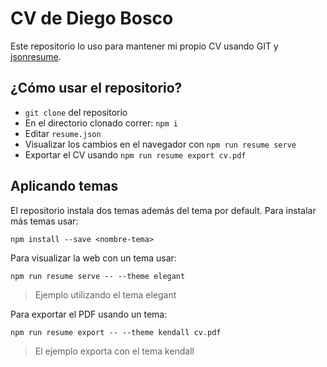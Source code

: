 # CV de Diego Bosco

Este repositorio lo uso para mantener mi propio CV usando GIT y [jsonresume](https://jsonresume.org/).

## ¿Cómo usar el repositorio?

* `git clone` del repositorio
* En el directorio clonado correr: `npm i`
* Editar `resume.json`
* Visualizar los cambios en el navegador con `npm run resume serve`
* Exportar el CV usando `npm run resume export cv.pdf`

## Aplicando temas

El repositorio instala dos temas además del tema por default. Para instalar más
temas usar:

```
npm install --save <nombre-tema>
```

Para visualizar la web con un tema usar:

```
npm run resume serve -- --theme elegant
```
> Ejemplo utilizando el tema elegant

Para exportar el PDF usando un tema:

```
npm run resume export -- --theme kendall cv.pdf
```

> El ejemplo exporta con el tema kendall

